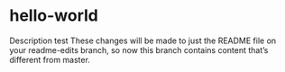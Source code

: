 # hello-world
Description test
These changes will be made to just the README file on your readme-edits branch, so now this branch contains content that’s different from master.
